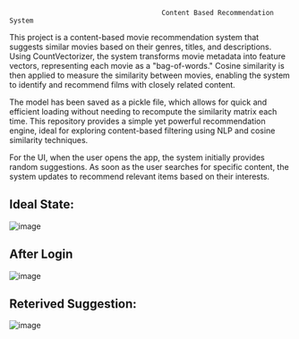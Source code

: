 
                                          Content Based Recommendation System 

This project is a content-based movie recommendation system that suggests similar movies based on their genres, titles, and descriptions. Using CountVectorizer, the system transforms movie metadata into feature vectors, representing each movie as a "bag-of-words." Cosine similarity is then applied to measure the similarity between movies, enabling the system to identify and recommend films with closely related content. 

The model has been saved as a pickle file, which allows for quick and efficient loading without needing to recompute the similarity matrix each time. This repository provides a simple yet powerful recommendation engine, ideal for exploring content-based filtering using NLP and cosine similarity techniques.

For the UI, when the user opens the app, the system initially provides random suggestions. As soon as the user searches for specific content, the system updates to recommend relevant items based on their interests.

## Ideal State:

![image](https://github.com/user-attachments/assets/2d7dd0c3-9842-42f4-96ea-0ac912d8a01c)

## After Login
![image](https://github.com/user-attachments/assets/546ccf57-1586-4b6a-8abf-8c3773cf2c15)



## Reterived Suggestion:

![image](https://github.com/user-attachments/assets/2ed5345a-3048-4482-a2df-b22c1937d793)

